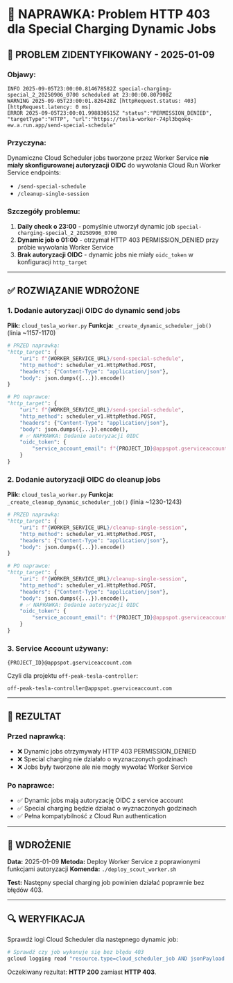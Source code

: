 # 🔧 NAPRAWKA: Problem HTTP 403 dla Special Charging Dynamic Jobs

## 🚨 **PROBLEM ZIDENTYFIKOWANY - 2025-01-09**

### **Objawy:**
```
INFO 2025-09-05T23:00:00.814678582Z special-charging-special_2_20250906_0700 scheduled at 23:00:00.807908Z
WARNING 2025-09-05T23:00:01.826428Z [httpRequest.status: 403] [httpRequest.latency: 0 ms] 
ERROR 2025-09-05T23:00:01.998830515Z "status":"PERMISSION_DENIED", "targetType":"HTTP", "url":"https://tesla-worker-74pl3bqokq-ew.a.run.app/send-special-schedule"
```

### **Przyczyna:**
Dynamiczne Cloud Scheduler jobs tworzone przez Worker Service **nie miały skonfigurowanej autoryzacji OIDC** do wywołania Cloud Run Worker Service endpoints:
- `/send-special-schedule` 
- `/cleanup-single-session`

### **Szczegóły problemu:**
1. **Daily check o 23:00** - pomyślnie utworzył dynamic job `special-charging-special_2_20250906_0700`
2. **Dynamic job o 01:00** - otrzymał HTTP 403 PERMISSION_DENIED przy próbie wywołania Worker Service
3. **Brak autoryzacji OIDC** - dynamic jobs nie miały `oidc_token` w konfiguracji `http_target`

---

## ✅ **ROZWIĄZANIE WDROŻONE**

### **1. Dodanie autoryzacji OIDC do dynamic send jobs**

**Plik:** `cloud_tesla_worker.py`
**Funkcja:** `_create_dynamic_scheduler_job()` (linia ~1157-1170)

```python
# PRZED naprawką:
"http_target": {
    "uri": f"{WORKER_SERVICE_URL}/send-special-schedule",
    "http_method": scheduler_v1.HttpMethod.POST,
    "headers": {"Content-Type": "application/json"},
    "body": json.dumps({...}).encode()
}

# PO naprawce:
"http_target": {
    "uri": f"{WORKER_SERVICE_URL}/send-special-schedule",
    "http_method": scheduler_v1.HttpMethod.POST,
    "headers": {"Content-Type": "application/json"},
    "body": json.dumps({...}).encode(),
    # ✅ NAPRAWKA: Dodanie autoryzacji OIDC
    "oidc_token": {
        "service_account_email": f"{PROJECT_ID}@appspot.gserviceaccount.com"
    }
}
```

### **2. Dodanie autoryzacji OIDC do cleanup jobs**

**Plik:** `cloud_tesla_worker.py`
**Funkcja:** `_create_cleanup_dynamic_scheduler_job()` (linia ~1230-1243)

```python
# PRZED naprawką:
"http_target": {
    "uri": f"{WORKER_SERVICE_URL}/cleanup-single-session",
    "http_method": scheduler_v1.HttpMethod.POST,
    "headers": {"Content-Type": "application/json"},
    "body": json.dumps({...}).encode()
}

# PO naprawce:
"http_target": {
    "uri": f"{WORKER_SERVICE_URL}/cleanup-single-session", 
    "http_method": scheduler_v1.HttpMethod.POST,
    "headers": {"Content-Type": "application/json"},
    "body": json.dumps({...}).encode(),
    # ✅ NAPRAWKA: Dodanie autoryzacji OIDC
    "oidc_token": {
        "service_account_email": f"{PROJECT_ID}@appspot.gserviceaccount.com"
    }
}
```

### **3. Service Account używany:**
```
{PROJECT_ID}@appspot.gserviceaccount.com
```
Czyli dla projektu `off-peak-tesla-controller`:
```
off-peak-tesla-controller@appspot.gserviceaccount.com
```

---

## 🎯 **REZULTAT**

### **Przed naprawką:**
- ❌ Dynamic jobs otrzymywały HTTP 403 PERMISSION_DENIED
- ❌ Special charging nie działało o wyznaczonych godzinach
- ❌ Jobs były tworzone ale nie mogły wywołać Worker Service

### **Po naprawce:**
- ✅ Dynamic jobs mają autoryzację OIDC z service account
- ✅ Special charging będzie działać o wyznaczonych godzinach
- ✅ Pełna kompatybilność z Cloud Run authentication

---

## 📅 **WDROŻENIE**

**Data:** 2025-01-09
**Metoda:** Deploy Worker Service z poprawionymi funkcjami autoryzacji
**Komenda:** `./deploy_scout_worker.sh`

**Test:** Następny special charging job powinien działać poprawnie bez błędów 403.

---

## 🔍 **WERYFIKACJA**

Sprawdź logi Cloud Scheduler dla następnego dynamic job:
```bash
# Sprawdź czy job wykonuje się bez błędu 403
gcloud logging read "resource.type=cloud_scheduler_job AND jsonPayload.jobName:special-charging" --limit=10
```

Oczekiwany rezultat: **HTTP 200** zamiast **HTTP 403**. 